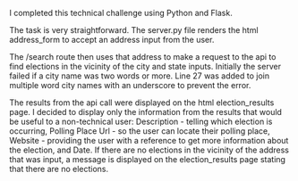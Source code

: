 I completed this technical challenge using Python and Flask. 

The task is very straightforward. The server.py file renders the html address_form to accept an address input from the user. 

The /search route then uses that address to make a request to the api to find elections in the vicinity of the city and state inputs. Initially the server failed if a city name was two words or more. Line 27 was added to join multiple word city names with an underscore to prevent the error. 

The results from the api call were displayed on the html election_results page. I decided to display only the information from the results that would be useful to a non-technical user: Description - telling which election is occurring,  Polling Place Url - so the user can locate their polling place, Website - providing the user with a reference to get more information about the election, and Date. If there are no elections in the vicinity of the address that was input, a message is displayed on the election_results page stating that there are no elections.




